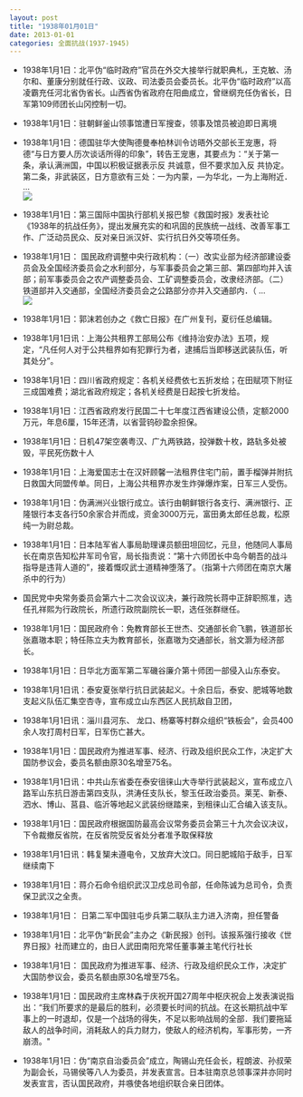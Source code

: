 ```yaml
---
layout: post
title: "1938年01月01日"
date: 2013-01-01
categories: 全面抗战(1937-1945)
---
```


<meta name="referrer" content="no-referrer" />

- 1938年1月1日：北平伪“临时政府”官员在外交大接举行就职典札，王克敏、汤尔和、董康分别就任行政、议政、司法委员会委员长。北平伪“临时政府”以高凌霸充任河北省伪省长。山西省伪省政府在阳曲成立，曾继纲充任伪省长，日军第109师团长山冈控制一切。  

- 1938年1月1日：驻朝鲜釜山领事馆遭日军搜查，领事及馆员被迫即日离境 

- 1938年1月1日：德国驻华大使陶德曼奉柏林训令访晤外交部长王宠惠，将德“与日方要人历次谈话所得的印象”，转告王宠惠，其要点为：“关于第一条，承认满洲国，中国以积极证据表示反 共诚意，但不要求加入反 共协定。第二条，非武装区，日方意欲有三处：一为内蒙，—为华北，一为上海附近． ...  <br/><img src="https://ww1.sinaimg.cn/large/aca367d8jw1e0ed4d0sqzj.jpg" />

- 1938年1月1日：第三国际中国执行部机关报巴黎《救国时报》发表社论《1938年的抗战任务》，提出发展充实的和巩固的民族统一战线、改善军事工作、广泛动员民众、反对亲日派汉奸、实行抗日外交等项任务。 

- 1938年1月1日： 国民政府调整中央行政机构：（一）改实业部为经济部建设委员会及全国经济委员会之水利部分，与军事委员会之第三部、第四部均并入该部；前军事委员会之农产调整委员会、工矿调整委员会，改隶经济部。（二）铁道部并入交通部，全国经济委员会之公路部分亦并入交通部内．（ ...  <br/><img src="https://ww3.sinaimg.cn/large/aca367d8jw1e0easwcvwdj.jpg" />

- 1938年1月1日：郭沫若创办之《救亡日报》在广州复刊，夏衍任总编辑。 

- 1938年1月1日讯：上海公共租界工部局公布《维持治安办法》五项，规定，“凡任何人对于公共租界如有犯罪行为者，逮捕后当即移送武装队伍，听其处分”。 

- 1938年1月1日：四川省政府规定：各机关经费依七五折发给；在田赋项下附征三成国难费；湖北省政府规定；各机关经费是日起按七折发给。 

- 1938年1月1日：江西省政府发行民国二十七年度江西省建设公债，定额2000万元，年息6厘，15年还清，以省营钨砂盈余担保。 

- 1938年1月1日：日机47架空袭粤汉、广九两铁路，投弹数十枚，路轨多处被毁，平民死伤数十人 

- 1938年1月1日：上海爱国志士在汉奸顾馨一法租界住宅门前，置手榴弹并附抗日救国大同盟传单。同日，上海公共租界亦发生炸弹爆炸案，日军三人受伤。 

- 1938年1月1日：伪满洲兴业银行成立。该行由朝鲜银行各支行、满洲银行、正隆银行本支各行50余家合并而成，资金3000万元，富田勇太郎任总裁，松原纯一为尉总裁。 

- 1938年1月1日：日本陆军省人事局助理课员额田坦回忆，元旦，他随同人事局长在南京告知松井军司令官，局长指责说：“第十六师团长中岛今朝吾的战斗指导是违背人道的”，接着慨叹武士道精神堕落了。（指第十六师团在南京大屠杀中的行为） 

- 国民党中央常务委员会第六十二次会议议决，兼行政院长蒋中正辞职照准，选任孔祥熙为行政院长，所遗行政院副院长一职，选任张群继任。    

- 1938年1月1日：国民政府令：免教育部长王世杰、交通部长俞飞鹏，铁道部长张嘉璈本职；特任陈立夫为教育部长，张嘉璈为交通部长，翁文灏为经济部长。 

- 1938年1月1日：日华北方面军第二军磯谷廉介第十师团一部侵入山东泰安。 

- 1938年1月1日讯：泰安夏张举行抗日武装起义。十余日后，泰安、肥城等地数支起义队伍汇集空杏寺，宣布成立山东西区人民抗敌自卫团， 

- 1938年1月1日讯：淄川县河东、 龙口、杨寨等村群众组织“铁板会”，会员400余人攻打周村日军，日军伤亡甚大。 

- 1938年1月1日：国民政府为推进军事、经济、行政及组织民众工作，决定扩大国防参议会，委员名额由原30名增至75名。 

- 1938年1月1日讯：中共山东省委在泰安徂徕山大寺举行武装起义，宣布成立八路军山东抗日游击第四支队，洪涛任支队长，黎玉任政治委员。莱芜、新泰、泗水、博山、莒县、临沂等地起义武装纷继踏来，到租徕山汇合编入该支队。 

- 1938年1月1日：国民政府根据国防最高会议常务委员会第三十九次会议决议，下令裁撤反省院，在反省院受反省处分者准予取保释放 

- 1938年1月1日讯：韩复榘未遵电令，又放弃大汶口。同日肥城陷于敌手，日军继续南下 

- 1938年1月1日：蒋介石命令组织武汉卫戍总司令部，任命陈诚为总司令，负责保卫武汉之全责。 

- 1938年1月1日： 日第二军中国驻屯步兵第二联队主力进入济南，担任警备 

- 1938年1月1日：北平伪“新民会”主办之《新民报》创刊。该报系强行接收《世界日报》社而建立的，由日人武田南阳充常任董事兼主笔代行社长 

- 1938年1月1日： 国民政府为推进军事、经济、行政及组织民众工作，决定扩大国防参议会，委员名额由原30名增至75名。 

- 1938年1月1日：国民政府主席林森于庆祝开国27周年中枢庆祝会上发表演说指出：“我们所要求的是最后的胜利，必须要长时间的抗战。在这长期抗战中军事上的一时退却，仅是一个战场的得失，不足以影响战局的全部．我们要拖延敌人的战争时间，消耗敌人的兵力财力，使敌人的经济机构，军事形势，一齐崩溃。" 

- 1938年1月1日：伪“南京自治委员会”成立，陶锡山充任会长，程朗波、孙叔荣为副会长，马锡侯等八人为委员，并发表宣言。日本驻南京总领事深井亦同时发表宣言，否认国民政府，并嗾使各地组织联合亲日团体。 

